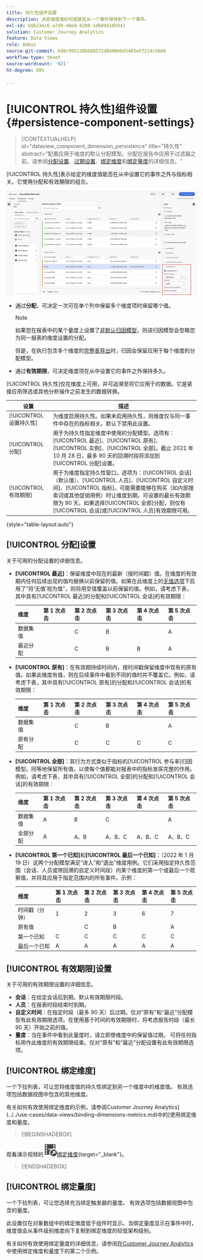```yaml
---
title: 持久性组件设置
description: 决定维度值如何或是否从一个事件保持到下一个事件。
exl-id: b8b234c6-a7d9-40e9-8380-1db09610b941
solution: Customer Journey Analytics
feature: Data Views
role: Admin
source-git-commit: bd8c9951386608572d84006bd5465e57214c56d4
workflow-type: tm+mt
source-wordcount: '921'
ht-degree: 80%

---
```



# [!UICONTROL 持久性]组件设置 {#persistence-component-settings}

<!-- markdownlint-disable MD034 -->

>[!CONTEXTUALHELP]
>id="dataview_component_dimension_persistence"
>title="持久性"
>abstract="配置应用于维度的默认分配模型。分配在报告中应用于过滤器之前。请参阅[分配设置](/help/data-views/component-settings/persistence.md#allocation-settings)、[过期设置](/help/data-views/component-settings/persistence.md#expiration-settings)、[绑定维度](/help/data-views/component-settings/persistence.md#binding-dimension)和[绑定量度](/help/data-views/component-settings/persistence.md#binding-metric)的详细信息。"

<!-- markdownlint-enable MD034 -->



[!UICONTROL 持久性]表示给定的维度值能否在从中设置它的事件之外与指标相关。它使用分配和有效期限的组合。

![突出显示持久性选项的数据视图窗口](../assets/persistence.png)

* 通过&#x200B;**分配**，可决定一次可在单个列中保留多个维度项时保留哪个值。

  >[!NOTE]
  >
  >如果您在报表中的某个量度上设置了[非默认归因模型](/help/data-views/component-settings/attribution.md)，则该归因模型会忽略您为同一报表的维度设置的分配。
  >
  >但是，在执行包含多个维度的[完整表导出](/help/analysis-workspace/export/export-cloud.md)时，归因会保留应用于每个维度的分配模型。

* 通过&#x200B;**有效期限**，可决定维度项在从中设置它的事件之外保持多久。

[!UICONTROL 持久性]仅在维度上可用，并可追溯至将它应用于的数据。它是紧接应用筛选或其他分析操作之前发生的数据转换。

| 设置 | 描述 |
| --- | --- |
| [!UICONTROL 设置持久性] | 为维度启用持久性。如果未启用持久性，则维度仅与同一事件中存在的指标相关。默认下禁用此设置。 |
| [!UICONTROL 分配] | 用于为持久性指定维度中使用的分配模型。选项有：[!UICONTROL 最近]、[!UICONTROL 原有]、[!UICONTROL 实例]、[!UICONTROL 全部]。截止 2021 年 10 月 28 日，最多 90 天的回溯时段将添加到[!UICONTROL 分配]设置。 |
| [!UICONTROL 有效期限] | 用于为维度指定持久性窗口。选项为：[!UICONTROL 会话]（默认值）、[!UICONTROL 人员]、[!UICONTROL 自定义时间]、[!UICONTROL 指标]。可能需要能够在购买（如内部搜索词或其他促销用例）时让维度到期。可设置的最长有效期限为 90 天。如果选择[!UICONTROL 全部]分配，则仅有[!UICONTROL 会话]或[!UICONTROL 人员]有效期限可用。 |

{style="table-layout:auto"}

## [!UICONTROL 分配]设置

关于可用的分配设置的详细信息。

* **[!UICONTROL 最近]**：保留维度中现在的最新（按时间戳）值。在维度的有效期内任何后续出现的值均替换以前保留的值。如果在此维度上的[无值选项](no-value-options.md)下启用了“将‘无值’视为值”，则将用空值覆盖以前保留的值。例如，请考虑下表，其中具有[!UICONTROL 最近]的分配和[!UICONTROL 会话]的有效期限：

  | 维度 | 第 1 次点击 | 第 2 次点击 | 第 3 次点击 | 第 4 次点击 | 第 5 次点击 |
  | --- | --- | --- | --- | --- | --- |
  | 数据集值 |  | C | B |  | A |
  | 最近分配 |  | C | B | B | A |

* **[!UICONTROL 原有]**：在有效期持续时间内，按时间戳保留维度中现有的原有值。如果此维度有值，则在后续事件中看到不同的值时并不覆盖它。例如，请考虑下表，其中具有[!UICONTROL 原有]的分配和[!UICONTROL 会话]的有效期限：

  | 维度 | 第 1 次点击 | 第 2 次点击 | 第 3 次点击 | 第 4 次点击 | 第 5 次点击 |
  | --- | --- | --- | --- | --- | --- |
  | 数据集值 |  | C | B |  | A |
  | 原有分配 |  | C | C | C | C |

* **[!UICONTROL 全部]**：其行为方式类似于指标的[!UICONTROL 参与率]归因模型。同等地保留所有值，以使每个值都能对报表中的指标发挥完整的作用。例如，请考虑下表，其中具有[!UICONTROL 全部]的分配和[!UICONTROL 会话]的有效期限：

  | 维度 | 第 1 次点击 | 第 2 次点击 | 第 3 次点击 | 第 4 次点击 | 第 5 次点击 |
  | --- | --- | --- | --- | --- | --- |
  | 数据集值 | A | B | C |  | A |
  | 全部分配 | A | A、B | A、B、C | A、B、C | A、B、C |

* **[!UICONTROL 第一个已知]**&#x200B;和&#x200B;**[!UICONTROL 最后一个已知]**：（2022 年 1 月 19 日）这两个分配模型满足“进入”和“退出”维度用例。它们采用指定持久性范围（会话、人员或带回溯的自定义时间段）内某个维度的第一个或最后一个观察值，并将其应用于指定范围内的所有事件。示例：

  | 维度 | 第 1 次点击 | 第 2 次点击 | 第 3 次点击 | 第 4 次点击 | 第 5 次点击 |
  | --- | --- | --- | --- | --- | --- |
  | 时间戳（分钟） | 1 | 2 | 3 | 6 | 7 |
  | 原有值 |  | C | B |  | A |
  | 第一个已知 | C | C | C | C | C |
  | 最后一个已知 | A | A | A | A | A |

## [!UICONTROL 有效期限]设置

关于可用的有效期限设置的详细信息。

* **会话**：在给定会话后到期。默认有效期限时段。
* **人员**：在报表时段结束时到期。
* **自定义时间**：在指定时段（最多 90 天）后过期。仅对“原有”和“最近”分配模型有此有效期限选项。在使用基于时间的有效期限时，将考虑报告时段（最长 90 天）开始之前的值。
* **量度**：当在事件中看到此量度时，请立即使维度中的保留值过期。 可将任何指标用作此维度的有效期限结束。仅对“原有”和“最近”分配设置有此有效期限选项。

## [!UICONTROL 绑定维度]

一个下拉列表，可让您将维度值的持久性绑定到另一个维度中的维度值。 有效选项包括数据视图中包含的其他维度。

有关如何有效使用绑定维度的示例，请参阅Customer Journey Analytics](../../use-cases/data-views/binding-dimensions-metrics.md)中的[使用绑定维度和量度。


>[!BEGINSHADEBOX]

观看演示视频的![VideoCheckedOut](/help/assets/icons/VideoCheckedOut.svg)[绑定维度](https://video.tv.adobe.com/v/342694/?quality=12&learn=on){target="_blank"}。

>[!ENDSHADEBOX]


## [!UICONTROL 绑定量度]

一个下拉列表，可让您选择充当绑定触发器的量度。 有效选项包括数据视图中包含的量度。

此设置仅在对象数组中的绑定维度低于组件时显示。当绑定量度显示在事件中时，维度值会从事件级别维度向下复制到绑定维度的较低架构级别。

有关如何有效使用绑定量度的详细信息，请参阅[在Customer Journey Analytics](../../use-cases/data-views/binding-dimensions-metrics.md)中使用绑定维度和量度下的第二个示例。
